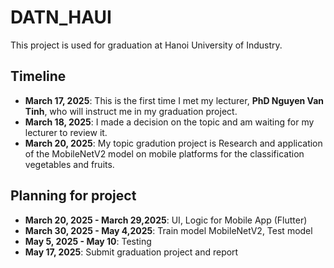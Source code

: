 # DATN_HAUI

This project is used for graduation at Hanoi University of Industry.

## Timeline
- **March 17, 2025**: This is the first time I met my lecturer, **PhD Nguyen Van Tinh**, who will instruct me in my graduation project.
- **March 18, 2025**: I made a decision on the topic and am waiting for my lecturer to review it.
- **March 20, 2025**: My topic gradution project is Research and application of the MobileNetV2 model on mobile platforms for the classification vegetables and fruits.
## Planning for project 
- **March 20, 2025 - March 29,2025**: UI, Logic for Mobile App (Flutter)
- **March 30, 2025 - May 4,2025**: Train model MobileNetV2, Test model
- **May 5, 2025 - May 10**: Testing
- **May 17, 2025**: Submit graduation project and report 
